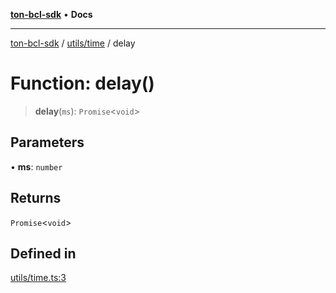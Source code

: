 [**ton-bcl-sdk**](../../../README.md) • **Docs**

***

[ton-bcl-sdk](../../../modules.md) / [utils/time](../README.md) / delay

# Function: delay()

> **delay**(`ms`): `Promise`\<`void`\>

## Parameters

• **ms**: `number`

## Returns

`Promise`\<`void`\>

## Defined in

[utils/time.ts:3](https://github.com/ton-fun-tech/ton-bcl-sdk/blob/dd5e1aad56460b504ee72a0e5d189cd8ce611083/src/utils/time.ts#L3)
